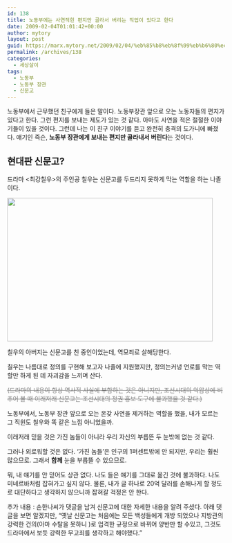 ```yaml
---
id: 138
title: 노동부에는 사연적힌 편지만 골라서 버리는 직업이 있다고 한다
date: 2009-02-04T01:01:42+00:00
author: mytory
layout: post
guid: https://marx.mytory.net/2009/02/04/%eb%85%b8%eb%8f%99%eb%b6%80%ec%97%90%eb%8a%94-%ec%82%ac%ec%97%b0%ec%a0%81%ed%9e%8c-%ed%8e%b8%ec%a7%80%eb%a7%8c-%ea%b3%a8%eb%9d%bc%ec%84%9c-%eb%b2%84%eb%a6%ac%eb%8a%94-%ec%a7%81%ec%97%85%ec%9d%b4/
permalink: /archives/138
categories:
  - 세상살이
tags:
  - 노동부
  - 노동부 장관
  - 신문고
---
```

노동부에서 근무했던 친구에게 들은 말이다. 노동부장관 앞으로 오는 노동자들의 편지가 있다고 한다. 그런 편지를 보내는 제도가 있는 것 같다. 아마도 사연을 적은 절절한 이야기들이 있을 것이다. 그런데 나는 이 친구 이야기를 듣고 완전히 충격의 도가니에 빠졌다. 얘기인 즉슨, **노동부 장관에게 보내는 편지만 골라내서 버린다**는 것이다.

## 현대판 신문고?

드라마 &lt;최강칠우&gt;의 주인공 칠우는 신문고를 두드리지 못하게 막는 역할을 하는 나졸이다.

<img src="https://marx.mytory.net/wp-content/uploads/1/4988e8d451d4dAQ.jpg" class="aligncenter" width="476" height="332" alt="" filename="chilwoo.jpg" filemime="" />

칠우의 아버지는 신문고를 친 중인이었는데, 역모죄로 살해당한다.

칠우는 나름대로 정의를 구현해 보고자 나졸에 지원했지만, 정의는커녕 언로를 막는 역할만 하게 된 데 자괴감을 느끼며 산다.

<p style="color:gray;">
  <strike>(드라마의 내용이 항상 역사적 사실에 부합하는 것은 아니지만, 조선시대의 억압상에 비추어 볼 때 이래저래 신문고는 조선시대의 정권 홍보 도구에 불과했을 것 같다.)</strike>
</p>

노동부에서, 노동부 장관 앞으로 오는 온갖 사연을 제거하는 역할을 했을, 내가 모르는 그 직원도 칠우와 똑 같은 느낌 아니었을까.

이래저래 믿을 것은 가진 놈들이 아니라 우리 자신의 부릅뜬 두 눈밖에 없는 것 같다.

그러나 외로워할 것은 없다. ‘가진 놈들’은 인구의 1퍼센트밖에 안 되지만, 우리는 훨씬 많으므로. 그래서 **함께** 눈을 부릅뜰 수 있으므로.

<div class="gray-textbox">
  <p>
    뭐, 내 얘기를 안 믿어도 상관 없다. 나도 들은 얘기를 그대로 옮긴 것에 불과하다. 나도 미네르바처럼 잡혀가고 싶지 않다. 물론, 내가 글 하나로 20억 달러를 손해나게 할 정도로 대단하다고 생각하지 않으니까 잡혀갈 걱정은 안 한다.
  </p>
  
  <p>
    추가 내용 : 손한나씨가 댓글을 남겨 신문고에 대한 자세한 내용을 알려 주셨다. 아래 댓글을 보면 알겠지만, “옛날 신문고는 처음에는 모든 백성들에게 개방 되었으나 지방관의 강력한 건의(아마 수탈을 못하니 )로 업격한 규정으로 바뀌어 양반만 할 수있고, 그것도 드라마에서 보듯 강력한 무고죄를 생각하고 해야했다.”
  </p>
</div>